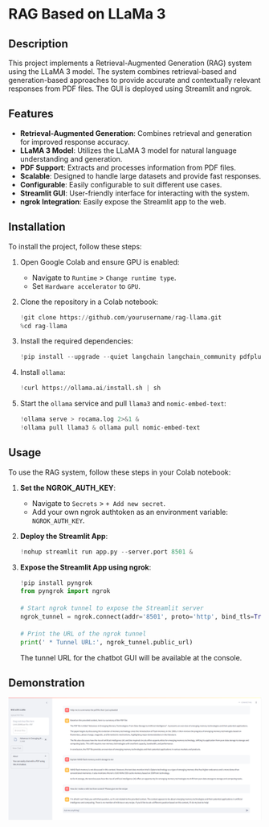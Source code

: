 # RAG Based on LLaMa 3

## Description
This project implements a Retrieval-Augmented Generation (RAG) system using the LLaMA 3 model. The system combines retrieval-based and generation-based approaches to provide accurate and contextually relevant responses from PDF files. The GUI is deployed using Streamlit and ngrok.

## Features
  - **Retrieval-Augmented Generation**: Combines retrieval and generation for improved response accuracy.
  - **LLaMA 3 Model**: Utilizes the LLaMA 3 model for natural language understanding and generation.
  - **PDF Support**: Extracts and processes information from PDF files.
  - **Scalable**: Designed to handle large datasets and provide fast responses.
  - **Configurable**: Easily configurable to suit different use cases.
  - **Streamlit GUI**: User-friendly interface for interacting with the system.
  - **ngrok Integration**: Easily expose the Streamlit app to the web.

## Installation
To install the project, follow these steps:

1. Open Google Colab and ensure GPU is enabled:
    - Navigate to `Runtime` > `Change runtime type`.
    - Set `Hardware accelerator` to `GPU`.

2. Clone the repository in a Colab notebook:
    ```python
    !git clone https://github.com/yourusername/rag-llama.git
    %cd rag-llama
    ```

3. Install the required dependencies:
    ```python
    !pip install --upgrade --quiet langchain langchain_community pdfplumber chromadb tqdm streamlit ollama pyngrok
    ```

4. Install `ollama`:
    ```python
    !curl https://ollama.ai/install.sh | sh
    ```

5. Start the `ollama` service and pull `llama3` and `nomic-embed-text`:
    ```python
    !ollama serve > rocama.log 2>&1 &
    !ollama pull llama3 & ollama pull nomic-embed-text
    ```

## Usage
To use the RAG system, follow these steps in your Colab notebook:

1. **Set the NGROK_AUTH_KEY**:
    - Navigate to `Secrets` > `+ Add new secret`.
    - Add your own ngrok authtoken as an environment variable: `NGROK_AUTH_KEY`.

2. **Deploy the Streamlit App**:
    ```python
    !nohup streamlit run app.py --server.port 8501 &
    ```

3. **Expose the Streamlit App using ngrok**:
    ```python
    !pip install pyngrok
    from pyngrok import ngrok

    # Start ngrok tunnel to expose the Streamlit server
    ngrok_tunnel = ngrok.connect(addr='8501', proto='http', bind_tls=True)

    # Print the URL of the ngrok tunnel
    print(' * Tunnel URL:', ngrok_tunnel.public_url)
    ```

    The tunnel URL for the chatbot GUI will be available at the console.

## Demonstration
![gui](./media/chatbot_gui.png)